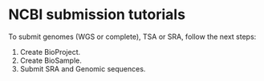 # NCBI submission tutorials

To submit genomes (WGS or complete), TSA or SRA, follow the next steps: 

1. Create BioProject.
2. Create BioSample.
3. Submit SRA and Genomic sequences.
